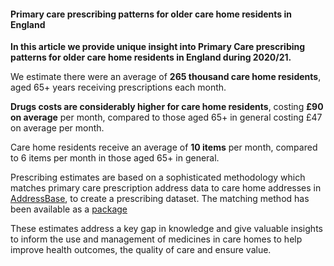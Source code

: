 #### Primary care prescribing patterns for older care home residents in England ####

**In this article we provide unique insight into Primary Care prescribing patterns for older care home residents in England during 2020/21.** 

We estimate there were an average of **265 thousand care home residents**, aged 65+ years receiving prescriptions each month. 

**Drugs costs are considerably higher for care home residents**, costing **£90 on average** per month, compared to those aged 65+ in general costing £47 on average per month.

Care home residents receive an average of **10 items** per month, compared to 6 items per month in those aged 65+ in general.

Prescribing estimates are based on a sophisticated methodology which matches primary care prescription address data to care home addresses in <a href="https://www.ordnancesurvey.co.uk/business-government/products/addressbase" target="_blank">AddressBase</a>, to create a prescribing dataset. The matching method has been available as a <a href="https://github.com/nhsbsa-data-analytics/addressMatchR" target="_blank">package</a>

These estimates address a key gap in knowledge and give valuable insights to inform the use and management of medicines in care homes to help improve health outcomes, the quality of care and ensure value.  